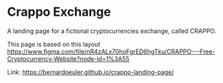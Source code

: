 # Crappo Exchange
A landing page for a fictional cryptocurrencies exchange, called CRAPPO.

This page is based on this layout https://www.figma.com/file/nR4zALx70hoFgrED6hgTku/CRAPPO---Free-Cryptocurrency-Website?node-id=1%3A55

Link: https://bernardoeuler.github.io/crappo-landing-page/
